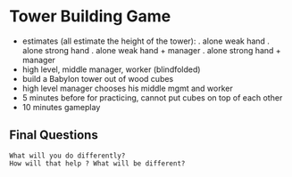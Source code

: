 # Tower Building Game

- estimates (all estimate the height of the tower):
    . alone weak hand
    . alone strong hand
    . alone weak hand + manager
    . alone strong hand + manager
- high level, middle manager, worker (blindfolded)
- build a Babylon tower out of wood cubes
- high level manager chooses his middle mgmt and worker
- 5 minutes before for practicing, cannot put cubes on top of each other
- 10 minutes gameplay
  
## Final Questions
    What will you do differently?
    How will that help ? What will be different?
